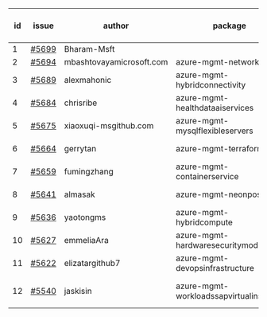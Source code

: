 | id | issue | author | package | assignee | bot advice | created date of issue | target release date | date from target |
| ------ | ------ | ------ | ------ | ------ | ------ | ------ | ------ | :-----: |
| 1 | [#5699](https://github.com/Azure/sdk-release-request/issues/5699) | Bharam-Msft |  | ChenxiJiang333 |  | 11-07 |  | 0 |
| 2 | [#5694](https://github.com/Azure/sdk-release-request/issues/5694) | mbashtovayamicrosoft.com | azure-mgmt-networkcloud | ChenxiJiang333 |  | 11-06 | 11-22 |  |
| 3 | [#5689](https://github.com/Azure/sdk-release-request/issues/5689) | alexmahonic | azure-mgmt-hybridconnectivity | ChenxiJiang333 | TypeSpec. | 11-05 | 11-22 |  |
| 4 | [#5684](https://github.com/Azure/sdk-release-request/issues/5684) | chrisribe | azure-mgmt-healthdataaiservices | ChenxiJiang333 | FirstGA. TypeSpec. | 11-05 | 11-22 |  |
| 5 | [#5675](https://github.com/Azure/sdk-release-request/issues/5675) | xiaoxuqi-msgithub.com | azure-mgmt-mysqlflexibleservers | ChenxiJiang333 |  | 11-04 | 11-21 |  |
| 6 | [#5664](https://github.com/Azure/sdk-release-request/issues/5664) | gerrytan | azure-mgmt-terraform | ChenxiJiang333 | FirstBeta. TypeSpec. | 11-04 | 11-21 |  |
| 7 | [#5659](https://github.com/Azure/sdk-release-request/issues/5659) | fumingzhang | azure-mgmt-containerservice | ChenxiJiang333 |  | 10-30 | 11-12 |  |
| 8 | [#5641](https://github.com/Azure/sdk-release-request/issues/5641) | almasak | azure-mgmt-neonpostgres | ChenxiJiang333 | FirstBeta. TypeSpec. | 10-23 | 11-21 |  |
| 9 | [#5636](https://github.com/Azure/sdk-release-request/issues/5636) | yaotongms | azure-mgmt-hybridcompute | ChenxiJiang333 |  | 10-23 | 11-22 |  |
| 10 | [#5627](https://github.com/Azure/sdk-release-request/issues/5627) | emmeliaAra | azure-mgmt-hardwaresecuritymodules | ChenxiJiang333 |  | 10-22 | 11-22 |  |
| 11 | [#5622](https://github.com/Azure/sdk-release-request/issues/5622) | elizatargithub7 | azure-mgmt-devopsinfrastructure | ChenxiJiang333 | FirstGA. TypeSpec. | 10-16 | 11-22 |  |
| 12 | [#5540](https://github.com/Azure/sdk-release-request/issues/5540) | jaskisin | azure-mgmt-workloadssapvirtualinstance | ChenxiJiang333 | FirstGA. HoldOn. TypeSpec. | 09-27 | 11-22 |  |
